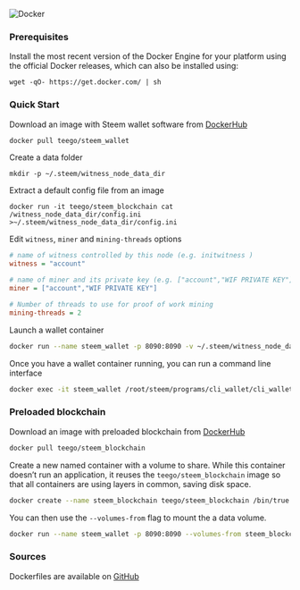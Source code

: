![Docker](https://blog.logentries.com/wp-content/uploads/2014/05/docker-logo-long.png)

### Prerequisites

Install the most recent version of the Docker Engine for your platform using the official Docker releases, which can also be installed using:
```
wget -qO- https://get.docker.com/ | sh
```

### Quick Start

Download an image with Steem wallet software from [DockerHub](http://bit.ly/29G1mvu)
```sh
docker pull teego/steem_wallet
```

Create a data folder
```
mkdir -p ~/.steem/witness_node_data_dir
```

Extract a default config file from an image
```
docker run -it teego/steem_blockchain cat /witness_node_data_dir/config.ini >~/.steem/witness_node_data_dir/config.ini
```

Edit `witness`, `miner` and `mining-threads` options
```ini
# name of witness controlled by this node (e.g. initwitness )
witness = "account"

# name of miner and its private key (e.g. ["account","WIF PRIVATE KEY"] )
miner = ["account","WIF PRIVATE KEY"]

# Number of threads to use for proof of work mining
mining-threads = 2
```

Launch a wallet container
```sh
docker run --name steem_wallet -p 8090:8090 -v ~/.steem/witness_node_data_dir:/witness_node_data_dir teego/steem_wallet
```

Once you have a wallet container running, you can run a command line interface
```sh
docker exec -it steem_wallet /root/steem/programs/cli_wallet/cli_wallet
```

### Preloaded blockchain

Download an image with preloaded blockchain from [DockerHub](http://bit.ly/29EoJs9)
```sh
docker pull teego/steem_blockchain
```

Create a new named container with a volume to share. While this container doesn’t run an application, it reuses the `teego/steem_blockchain` image so that all containers are using layers in common, saving disk space.
```sh
docker create --name steem_blockchain teego/steem_blockchain /bin/true
```

You can then use the `--volumes-from` flag to mount the a data volume.
```sh
docker run --name steem_wallet -p 8090:8090 --volumes-from steem_blockchain -v ~/.steem/witness_node_data_dir/config.ini:/witness_node_data_dir/config.ini teego/steem_wallet
```

### Sources

Dockerfiles are available on [GitHub](http://bit.ly/29r0Izd)
